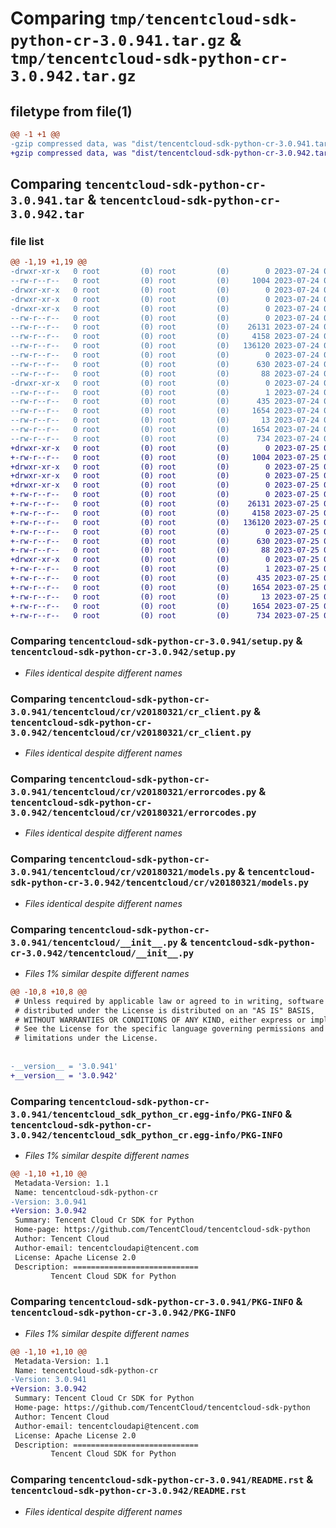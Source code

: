 # Comparing `tmp/tencentcloud-sdk-python-cr-3.0.941.tar.gz` & `tmp/tencentcloud-sdk-python-cr-3.0.942.tar.gz`

## filetype from file(1)

```diff
@@ -1 +1 @@
-gzip compressed data, was "dist/tencentcloud-sdk-python-cr-3.0.941.tar", last modified: Mon Jul 24 00:34:29 2023, max compression
+gzip compressed data, was "dist/tencentcloud-sdk-python-cr-3.0.942.tar", last modified: Tue Jul 25 04:15:25 2023, max compression
```

## Comparing `tencentcloud-sdk-python-cr-3.0.941.tar` & `tencentcloud-sdk-python-cr-3.0.942.tar`

### file list

```diff
@@ -1,19 +1,19 @@
-drwxr-xr-x   0 root         (0) root         (0)        0 2023-07-24 00:34:29.000000 tencentcloud-sdk-python-cr-3.0.941/
--rw-r--r--   0 root         (0) root         (0)     1004 2023-07-24 00:34:28.000000 tencentcloud-sdk-python-cr-3.0.941/setup.py
-drwxr-xr-x   0 root         (0) root         (0)        0 2023-07-24 00:34:29.000000 tencentcloud-sdk-python-cr-3.0.941/tencentcloud/
-drwxr-xr-x   0 root         (0) root         (0)        0 2023-07-24 00:34:29.000000 tencentcloud-sdk-python-cr-3.0.941/tencentcloud/cr/
-drwxr-xr-x   0 root         (0) root         (0)        0 2023-07-24 00:34:29.000000 tencentcloud-sdk-python-cr-3.0.941/tencentcloud/cr/v20180321/
--rw-r--r--   0 root         (0) root         (0)        0 2023-07-24 00:34:28.000000 tencentcloud-sdk-python-cr-3.0.941/tencentcloud/cr/v20180321/__init__.py
--rw-r--r--   0 root         (0) root         (0)    26131 2023-07-24 00:34:28.000000 tencentcloud-sdk-python-cr-3.0.941/tencentcloud/cr/v20180321/cr_client.py
--rw-r--r--   0 root         (0) root         (0)     4158 2023-07-24 00:34:28.000000 tencentcloud-sdk-python-cr-3.0.941/tencentcloud/cr/v20180321/errorcodes.py
--rw-r--r--   0 root         (0) root         (0)   136120 2023-07-24 00:34:28.000000 tencentcloud-sdk-python-cr-3.0.941/tencentcloud/cr/v20180321/models.py
--rw-r--r--   0 root         (0) root         (0)        0 2023-07-24 00:34:28.000000 tencentcloud-sdk-python-cr-3.0.941/tencentcloud/cr/__init__.py
--rw-r--r--   0 root         (0) root         (0)      630 2023-07-24 00:34:28.000000 tencentcloud-sdk-python-cr-3.0.941/tencentcloud/__init__.py
--rw-r--r--   0 root         (0) root         (0)       88 2023-07-24 00:34:29.000000 tencentcloud-sdk-python-cr-3.0.941/setup.cfg
-drwxr-xr-x   0 root         (0) root         (0)        0 2023-07-24 00:34:29.000000 tencentcloud-sdk-python-cr-3.0.941/tencentcloud_sdk_python_cr.egg-info/
--rw-r--r--   0 root         (0) root         (0)        1 2023-07-24 00:34:29.000000 tencentcloud-sdk-python-cr-3.0.941/tencentcloud_sdk_python_cr.egg-info/dependency_links.txt
--rw-r--r--   0 root         (0) root         (0)      435 2023-07-24 00:34:29.000000 tencentcloud-sdk-python-cr-3.0.941/tencentcloud_sdk_python_cr.egg-info/SOURCES.txt
--rw-r--r--   0 root         (0) root         (0)     1654 2023-07-24 00:34:29.000000 tencentcloud-sdk-python-cr-3.0.941/tencentcloud_sdk_python_cr.egg-info/PKG-INFO
--rw-r--r--   0 root         (0) root         (0)       13 2023-07-24 00:34:29.000000 tencentcloud-sdk-python-cr-3.0.941/tencentcloud_sdk_python_cr.egg-info/top_level.txt
--rw-r--r--   0 root         (0) root         (0)     1654 2023-07-24 00:34:29.000000 tencentcloud-sdk-python-cr-3.0.941/PKG-INFO
--rw-r--r--   0 root         (0) root         (0)      734 2023-07-24 00:34:28.000000 tencentcloud-sdk-python-cr-3.0.941/README.rst
+drwxr-xr-x   0 root         (0) root         (0)        0 2023-07-25 04:15:25.000000 tencentcloud-sdk-python-cr-3.0.942/
+-rw-r--r--   0 root         (0) root         (0)     1004 2023-07-25 04:15:24.000000 tencentcloud-sdk-python-cr-3.0.942/setup.py
+drwxr-xr-x   0 root         (0) root         (0)        0 2023-07-25 04:15:25.000000 tencentcloud-sdk-python-cr-3.0.942/tencentcloud/
+drwxr-xr-x   0 root         (0) root         (0)        0 2023-07-25 04:15:25.000000 tencentcloud-sdk-python-cr-3.0.942/tencentcloud/cr/
+drwxr-xr-x   0 root         (0) root         (0)        0 2023-07-25 04:15:25.000000 tencentcloud-sdk-python-cr-3.0.942/tencentcloud/cr/v20180321/
+-rw-r--r--   0 root         (0) root         (0)        0 2023-07-25 04:15:24.000000 tencentcloud-sdk-python-cr-3.0.942/tencentcloud/cr/v20180321/__init__.py
+-rw-r--r--   0 root         (0) root         (0)    26131 2023-07-25 04:15:24.000000 tencentcloud-sdk-python-cr-3.0.942/tencentcloud/cr/v20180321/cr_client.py
+-rw-r--r--   0 root         (0) root         (0)     4158 2023-07-25 04:15:24.000000 tencentcloud-sdk-python-cr-3.0.942/tencentcloud/cr/v20180321/errorcodes.py
+-rw-r--r--   0 root         (0) root         (0)   136120 2023-07-25 04:15:24.000000 tencentcloud-sdk-python-cr-3.0.942/tencentcloud/cr/v20180321/models.py
+-rw-r--r--   0 root         (0) root         (0)        0 2023-07-25 04:15:24.000000 tencentcloud-sdk-python-cr-3.0.942/tencentcloud/cr/__init__.py
+-rw-r--r--   0 root         (0) root         (0)      630 2023-07-25 04:15:24.000000 tencentcloud-sdk-python-cr-3.0.942/tencentcloud/__init__.py
+-rw-r--r--   0 root         (0) root         (0)       88 2023-07-25 04:15:25.000000 tencentcloud-sdk-python-cr-3.0.942/setup.cfg
+drwxr-xr-x   0 root         (0) root         (0)        0 2023-07-25 04:15:25.000000 tencentcloud-sdk-python-cr-3.0.942/tencentcloud_sdk_python_cr.egg-info/
+-rw-r--r--   0 root         (0) root         (0)        1 2023-07-25 04:15:25.000000 tencentcloud-sdk-python-cr-3.0.942/tencentcloud_sdk_python_cr.egg-info/dependency_links.txt
+-rw-r--r--   0 root         (0) root         (0)      435 2023-07-25 04:15:25.000000 tencentcloud-sdk-python-cr-3.0.942/tencentcloud_sdk_python_cr.egg-info/SOURCES.txt
+-rw-r--r--   0 root         (0) root         (0)     1654 2023-07-25 04:15:25.000000 tencentcloud-sdk-python-cr-3.0.942/tencentcloud_sdk_python_cr.egg-info/PKG-INFO
+-rw-r--r--   0 root         (0) root         (0)       13 2023-07-25 04:15:25.000000 tencentcloud-sdk-python-cr-3.0.942/tencentcloud_sdk_python_cr.egg-info/top_level.txt
+-rw-r--r--   0 root         (0) root         (0)     1654 2023-07-25 04:15:25.000000 tencentcloud-sdk-python-cr-3.0.942/PKG-INFO
+-rw-r--r--   0 root         (0) root         (0)      734 2023-07-25 04:15:24.000000 tencentcloud-sdk-python-cr-3.0.942/README.rst
```

### Comparing `tencentcloud-sdk-python-cr-3.0.941/setup.py` & `tencentcloud-sdk-python-cr-3.0.942/setup.py`

 * *Files identical despite different names*

### Comparing `tencentcloud-sdk-python-cr-3.0.941/tencentcloud/cr/v20180321/cr_client.py` & `tencentcloud-sdk-python-cr-3.0.942/tencentcloud/cr/v20180321/cr_client.py`

 * *Files identical despite different names*

### Comparing `tencentcloud-sdk-python-cr-3.0.941/tencentcloud/cr/v20180321/errorcodes.py` & `tencentcloud-sdk-python-cr-3.0.942/tencentcloud/cr/v20180321/errorcodes.py`

 * *Files identical despite different names*

### Comparing `tencentcloud-sdk-python-cr-3.0.941/tencentcloud/cr/v20180321/models.py` & `tencentcloud-sdk-python-cr-3.0.942/tencentcloud/cr/v20180321/models.py`

 * *Files identical despite different names*

### Comparing `tencentcloud-sdk-python-cr-3.0.941/tencentcloud/__init__.py` & `tencentcloud-sdk-python-cr-3.0.942/tencentcloud/__init__.py`

 * *Files 1% similar despite different names*

```diff
@@ -10,8 +10,8 @@
 # Unless required by applicable law or agreed to in writing, software
 # distributed under the License is distributed on an "AS IS" BASIS,
 # WITHOUT WARRANTIES OR CONDITIONS OF ANY KIND, either express or implied.
 # See the License for the specific language governing permissions and
 # limitations under the License.
 
 
-__version__ = '3.0.941'
+__version__ = '3.0.942'
```

### Comparing `tencentcloud-sdk-python-cr-3.0.941/tencentcloud_sdk_python_cr.egg-info/PKG-INFO` & `tencentcloud-sdk-python-cr-3.0.942/tencentcloud_sdk_python_cr.egg-info/PKG-INFO`

 * *Files 1% similar despite different names*

```diff
@@ -1,10 +1,10 @@
 Metadata-Version: 1.1
 Name: tencentcloud-sdk-python-cr
-Version: 3.0.941
+Version: 3.0.942
 Summary: Tencent Cloud Cr SDK for Python
 Home-page: https://github.com/TencentCloud/tencentcloud-sdk-python
 Author: Tencent Cloud
 Author-email: tencentcloudapi@tencent.com
 License: Apache License 2.0
 Description: ============================
         Tencent Cloud SDK for Python
```

### Comparing `tencentcloud-sdk-python-cr-3.0.941/PKG-INFO` & `tencentcloud-sdk-python-cr-3.0.942/PKG-INFO`

 * *Files 1% similar despite different names*

```diff
@@ -1,10 +1,10 @@
 Metadata-Version: 1.1
 Name: tencentcloud-sdk-python-cr
-Version: 3.0.941
+Version: 3.0.942
 Summary: Tencent Cloud Cr SDK for Python
 Home-page: https://github.com/TencentCloud/tencentcloud-sdk-python
 Author: Tencent Cloud
 Author-email: tencentcloudapi@tencent.com
 License: Apache License 2.0
 Description: ============================
         Tencent Cloud SDK for Python
```

### Comparing `tencentcloud-sdk-python-cr-3.0.941/README.rst` & `tencentcloud-sdk-python-cr-3.0.942/README.rst`

 * *Files identical despite different names*

